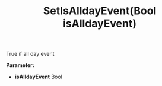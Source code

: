 ﻿---
uid: crmscript_ref_NSAppointmentEntity_SetIsAlldayEvent
title: SetIsAlldayEvent(Bool isAlldayEvent)
intellisense: NSAppointmentEntity.SetIsAlldayEvent
keywords: NSAppointmentEntity, GetIsAlldayEvent
so.topic: reference
---

True if all day event

**Parameter:** 
 - **isAlldayEvent** Bool

